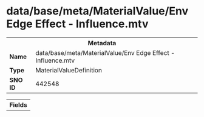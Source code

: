 <h1>data/base/meta/MaterialValue/Env Edge Effect - Influence.mtv</h1><table><tr><th colspan="100%">Metadata</th></tr><tr><td><b>Name</b></td><td>data/base/meta/MaterialValue/Env Edge Effect - Influence.mtv</td></tr><tr><td><b>Type</b></td><td>MaterialValueDefinition</td></tr><tr><td><b>SNO ID</b></td><td>442548</td></tr></table>

<table><tr><th colspan="100%">Fields</th></tr></table>

